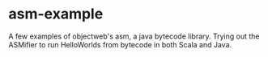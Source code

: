 asm-example
===========

A few examples of objectweb's asm, a java bytecode library. Trying out the ASMifier to run HelloWorlds from bytecode in both Scala and Java.   